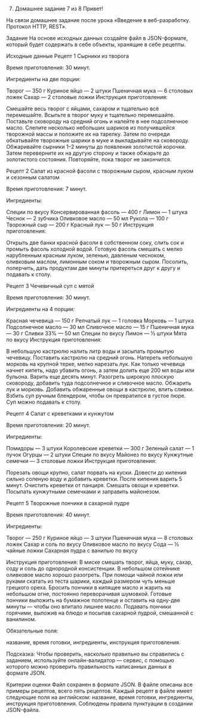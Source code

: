 7. Домашнее задание
   7 из 8
   Привет!

На связи домашнее задание после урока «Введение в веб-разработку. Протокол HTTP, REST».

Задание
На основе исходных данных создайте файл в JSON-формате, который будет содержать в себе объекты, хранящие в себе рецепты.

Исходные данные
Рецепт 1
Сырники из творога

Время приготовления: 30 минут.

Ингредиенты на две порции:

Творог — 350 г
Куриное яйцо — 2 штуки
Пшеничная мука — 6 столовых ложек
Сахар — 2 столовые ложки
Инструкция приготовления:

Смешайте весь творог с яйцами, сахаром и тщательно всё перемешайте.
Всыпьте в творог муку и тщательно перемешайте.
Поставьте сковороду на средний огонь и налейте в нее подсолнечное масло.
Слепите несколько небольших шариков из получившейся творожной массы и положите их на тарелку.
Затем по очереди обкатывайте творожные шарики в муке и выкладывайте на сковороду.
Обжаривайте сырники 1–2 минуты до появления золотистой корочки. 
Затем переверните их на другую сторону и также обжарьте до золотистого состояния.
Повторяйте, пока творог не закончится.

Рецепт 2
Салат из красной фасоли с творожным сыром, красным луком и сезонным салатом

Время приготовления: 7 минут.

Ингредиенты:

Специи по вкусу
Консервированная фасоль — 400 г
Лимон — 1 штука
Чеснок — 2 зубчика
Оливковое масло — 50 мл
Рукола — 100 г
Творожный сыр — 200 г
Красный лук — 50 г
Инструкция приготовления:

Открыть две банки красной фасоли в собственном соку, слить сок и промыть фасоль холодной водой.
Готовую фасоль смешать с мелко нарубленным красным луком, зеленью, давленым чесноком, оливковым маслом, лимонным соком и творожным сыром.
Посолить, поперчить, дать продуктам две минуты притереться друг к другу и подавать к столу.

Рецепт 3
Чечевичный суп с мятой

Время приготовления: 30 минут.

Ингредиенты на 4 порции:

Красная чечевица — 150 г
Репчатый лук — 1 головка
Морковь — 1 штука
Подсолнечное масло — 30 мл
Сливочное масло — 15 г
Пшеничная мука — 30 г
Сливки 33% — 50 мл
Специи по вкусу
Лимон — ½ штуки
Мята по вкусу
Инструкция приготовления:

В небольшую кастрюлю налить литр воды и засыпать промытую чечевицу.
Поставить кастрюлю на средний огонь.
Натереть небольшую морковь на крупной терке, мелко нарезать лук. 
Как только чечевица начнет кипеть, надо убавить огонь, а затем долить еще 200 мл воды или бульона.
Варить еще десять минут.
Разогреть широкую плоскую сковороду, добавить туда подсолнечное и сливочное масло. 
Обжарить лук и морковь.
Добавить обжаренные овощи в кастрюлю, влить сливки. 
Взбить суп ручным блендером, чтобы он превратился в густое пюре. 
Суп можно подавать к столу.

Рецепт 4
Салат с креветками и кунжутом

Время приготовления: 20 минут.

Ингредиенты:

Помидоры — 3 штуки
Королевские креветки — 300 г
Зеленый салат — 1 пучок
Огурцы — 2 штуки
Специи по вкусу
Майонез по вкусу
Кунжутные семечки — 3 столовые ложки
Инструкция приготовления:

Порезать овощи крупно, салат порвать на куски.
Довести до кипения сильно соленую воду и добавить креветки. 
После кипения варить 5 минут.
Очистить креветки от панциря.
Смешать овощи и креветки.
Посыпать кунжутными семечками и заправить майонезом.

Рецепт 5
Творожные пончики в сахарной пудре

Время приготовления: 40 минут.

Ингредиенты:

Творог — 250 г
Куриное яйцо — 3 штуки
Пшеничная мука — 8 столовых ложек
Сахар и соль по вкусу
Оливковое масло по вкусу
Сода — ½ чайные ложки
Сахарная пудра с ванилью по вкусу

Инструкция приготовления:
В миске смешать творог, яйца, муку, сахар, соду и соль до однородной консистенции.
В небольшом сотейнике оливковое масло хорошо разогреть.
При помощи чайной ложки или руками скатать из теста шарики, каждый размером чуть меньше грецкого ореха.
Бросить пончики в кипящее масло и жарить на небольшом огне, постоянно переворачивая шумовкой.
Готовые пончики выложить на бумажное полотенце и оставить на одну-две минуты — чтобы оно впитало лишнее масло. 
Подавать пончики горячими, выложив на блюдо и посыпав сахарной пудрой, смешанной с ванилином.

Обязательные поля:

название,
время готовки,
ингредиенты,
инструкция приготовления.

Подсказка:
Чтобы проверить, насколько правильно вы справились с заданием, используйте онлайн-валидатор — сервис, с помощью которого можно проверить правильность написанных данных в формате JSON.

Критерии оценки
Файл сохранен в формате JSON.
В файле описаны все примеры рецептов, всего пять рецептов.
Каждый рецепт в файле имеет следующие поля на английском:
название,
время готовки,
ингредиенты,
инструкция приготовления.
Соблюдены правила пунктуации в создании JSON-файла.